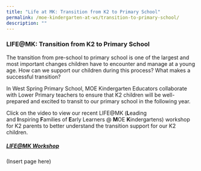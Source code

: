 ```yaml
---
title: "Life at MK: Transition from K2 to Primary School"
permalink: /moe-kindergarten-at-ws/transition-to-primary-school/
description: ""
---
```

### LIFE@MK: Transition from K2 to Primary School

The transition from pre-school to primary school is one of the largest and most important changes children have to encounter and manage at a young age. How can we support our children during this process? What makes a successful transition?  
  
In West Spring Primary School, MOE Kindergarten Educators collaborate with Lower Primary teachers to ensure that K2 children will be well-prepared and excited to transit to our primary school in the following year.

Click on the video to view our recent LIFE@MK (**L**eading and **I**nspiring **F**amilies of **E**arly Learners @ **M**OE **K**indergartens) workshop for K2 parents to better understand the transition support for our K2 children.

##### [LIFE@MK Workshop](https://westspringpri.moe.edu.sg/lifemk-workshop/)

(Insert page here)
